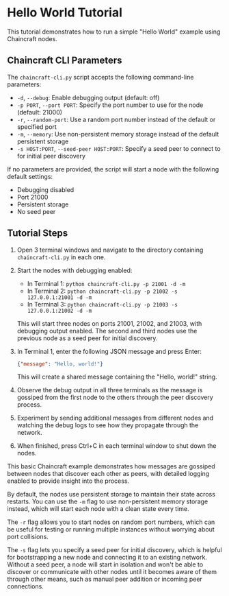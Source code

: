 # Hello World Tutorial

This tutorial demonstrates how to run a simple "Hello World" example using Chaincraft nodes.

## Chaincraft CLI Parameters

The `chaincraft-cli.py` script accepts the following command-line parameters:

- `-d`, `--debug`: Enable debugging output (default: off)
- `-p PORT`, `--port PORT`: Specify the port number to use for the node (default: 21000)
- `-r`, `--random-port`: Use a random port number instead of the default or specified port
- `-m`, `--memory`: Use non-persistent memory storage instead of the default persistent storage
- `-s HOST:PORT`, `--seed-peer HOST:PORT`: Specify a seed peer to connect to for initial peer discovery

If no parameters are provided, the script will start a node with the following default settings:
- Debugging disabled
- Port 21000
- Persistent storage
- No seed peer

## Tutorial Steps

1. Open 3 terminal windows and navigate to the directory containing `chaincraft-cli.py` in each one.

2. Start the nodes with debugging enabled:
   - In Terminal 1: `python chaincraft-cli.py -p 21001 -d -m`
   - In Terminal 2: `python chaincraft-cli.py -p 21002 -s 127.0.0.1:21001 -d -m`
   - In Terminal 3: `python chaincraft-cli.py -p 21003 -s 127.0.0.1:21002 -d -m`

   This will start three nodes on ports 21001, 21002, and 21003, with debugging output enabled. The second and third nodes use the previous node as a seed peer for initial discovery.

3. In Terminal 1, enter the following JSON message and press Enter:
   ```json
   {"message": "Hello, world!"}
   ```

   This will create a shared message containing the "Hello, world!" string.

4. Observe the debug output in all three terminals as the message is gossiped from the first node to the others through the peer discovery process.

5. Experiment by sending additional messages from different nodes and watching the debug logs to see how they propagate through the network.

6. When finished, press Ctrl+C in each terminal window to shut down the nodes.

This basic Chaincraft example demonstrates how messages are gossiped between nodes that discover each other as peers, with detailed logging enabled to provide insight into the process.

By default, the nodes use persistent storage to maintain their state across restarts. You can use the `-m` flag to use non-persistent memory storage instead, which will start each node with a clean state every time.

The `-r` flag allows you to start nodes on random port numbers, which can be useful for testing or running multiple instances without worrying about port collisions.

The `-s` flag lets you specify a seed peer for initial discovery, which is helpful for bootstrapping a new node and connecting it to an existing network. Without a seed peer, a node will start in isolation and won't be able to discover or communicate with other nodes until it becomes aware of them through other means, such as manual peer addition or incoming peer connections.